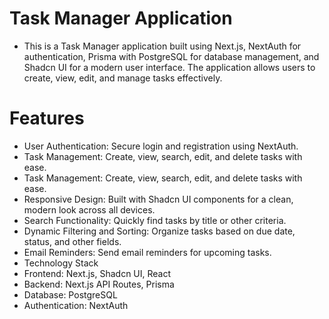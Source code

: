 # Task Manager Application
- This is a Task Manager application built using Next.js, NextAuth for authentication, Prisma with PostgreSQL for database management, and Shadcn UI for a modern user interface. The application allows users to create, view, edit, and manage tasks effectively.


# Features
- User Authentication: Secure login and registration using NextAuth.
- Task Management: Create, view, search, edit, and delete tasks with ease.
- Task Management: Create, view, search, edit, and delete tasks with ease.
- Responsive Design: Built with Shadcn UI components for a clean, modern look across all devices.
- Search Functionality: Quickly find tasks by title or other criteria.
- Dynamic Filtering and Sorting: Organize tasks based on due date, status, and other fields.
- Email Reminders: Send email reminders for upcoming tasks.
- Technology Stack
- Frontend: Next.js, Shadcn UI, React
- Backend: Next.js API Routes, Prisma
- Database: PostgreSQL
- Authentication: NextAuth
